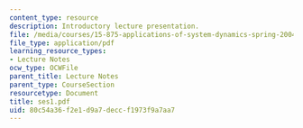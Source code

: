 ```yaml
---
content_type: resource
description: Introductory lecture presentation.
file: /media/courses/15-875-applications-of-system-dynamics-spring-2004/80c54a36f2e1d9a7deccf1973f9a7aa7_ses1.pdf
file_type: application/pdf
learning_resource_types:
- Lecture Notes
ocw_type: OCWFile
parent_title: Lecture Notes
parent_type: CourseSection
resourcetype: Document
title: ses1.pdf
uid: 80c54a36-f2e1-d9a7-decc-f1973f9a7aa7
---
```

